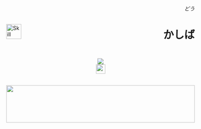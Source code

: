 <h6><p align="right">どう</p></h6>
<img 
    src="https://skillicons.dev/icons?i=cpp,java,kotlin,idea,linux,docker,spring,mongodb,postgres,cassandra,redis&theme=dark" 
    height="40" 
    align="left" 
    alt="Skill Icons: C++, Visual Studio, Java, Kotlin, IntelliJ IDEA"
/>
<h1><p align="right">かしば</p></h1>

<p align="center">
  <br>
  <img src="https://github-readme-stats.vercel.app/api?username=araucaris&theme=omni&show_icons=true&hide_border=true&count_private=true"/>
  <br>
  <a href="https://discordapp.com/users/1143255509521141890">
    <img height="25" src="https://skillicons.dev/icons?i=discord&theme=dark"/>
  </a>
</p>

<br>
<img height="100" src="https://count.getloli.com/get/@:a?theme=rule24" width="100%">
